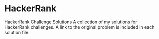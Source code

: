 # HackerRank
HackerRank Challenge Solutions
A collection of my solutions for HackerRank challenges. A link to the original problem is included in each solution file.
